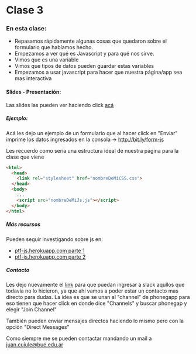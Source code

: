 # Clase 3

### En esta clase:

- Repasamos rápidamente algunas cosas que quedaron sobre el formulario que habíamos hecho.
- Empezamos a ver qué es Javascript y para qué nos sirve.
- Vimos que es una variable
- Vimos que tipos de datos pueden guardar estas variables
- Empezamos a usar javascript para hacer que nuestra página/app sea mas interactiva

#### Slides - Presentación:
Las slides las pueden ver haciendo click [acá](https://ptf-houssay.github.io/taller-mobile/clase-3/slides-tercer-encuentro.html)

##### Ejemplo:
Acá les dejo un ejemplo de un formulario que al hacer click en "Enviar" imprime los datos ingresados en la consola -> http://bit.ly/form-js

Les recuerdo como sería una estructura ideal de nuestra página para la clase que viene

```html
<html>
  <head>
    <link rel="stylesheet" href="nombreDeMiCSS.css">
  </head>
  <body>
    ... 
    <script src="nombreDeMiJs.js"></script>
  </body>
</html>
```

##### Más recursos
Pueden seguir investigando sobre js en:

- [ptf-js.herokuapp.com parte 1](https://ptf-js.herokuapp.com/)
- [ptf-js.herokuapp.com parte 2](https://ptf-js.herokuapp.com/2)

##### Contacto

Les dejo nuevamente el [link](http://bit.ly/slack-houssay) para que puedan ingresar a slack aqullos que todavía no lo hicieron, ya que ahí vamos a poder estar un contacto mas directo para dudas. La idea es que se unan al "channel" de phonegapp para eso tienen que hacer click en donde dice "Channels" y buscar phonegap y elegir "Join Channel"

También pueden enviar mensajes directos haciendo lo mismo pero con la opción "Direct Messages"

Como siempre me se pueden contactar mandando un mail a juan.cuiule@bue.edu.ar